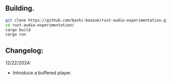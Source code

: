 ## Building.
```bash
git clone https://github.com/bashi-bazouk/rust-audio-experimentation.git
cd rust-audio-experimentation/
cargo build
cargo run
```

## Changelog:
12/22/2024:
* Introduce a buffered player.